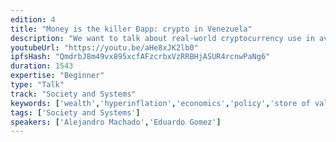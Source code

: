 ```yaml
---
edition: 4
title: "Money is the killer Ðapp: crypto in Venezuela"
description: "We want to talk about real-world cryptocurrency use in avoiding forex controls, preserving one's wealth while fleeing an authoritarian regime, and escaping hyperinflation. Venezuela is in a deep economic crisis of its own making: relentless money printing and disastrous fiscal policies have brought the country to the edge of collapse. Eduardo will tell his own story of people using cryptocurrency as an unstoppable store of value and medium of exchange. Alejandro will recount how the crypto community, including projects like Zcash, BitcoinVenezuela.com, and MakerDAO, are researching how to allow Venezuelans to gain access to open money that, unlike the dying bolívar, will not consistently depreciate 50%+ each month, and that anybody could use."
youtubeUrl: "https://youtu.be/aHe8xJK2lb0"
ipfsHash: "QmdrbJ8m49vx895xcfAFzcrbxVzRRBHjASUR4rcnwPaNg6"
duration: 1543
expertise: "Beginner"
type: "Talk"
track: "Society and Systems"
keywords: ['wealth','hyperinflation','economics','policy','store of value','currency']
tags: ['Society and Systems']
speakers: ['Alejandro Machado','Eduardo Gomez']
---
```

